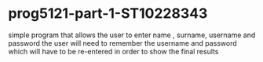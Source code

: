 # prog5121-part-1-ST10228343


simple program that allows the user to enter name , surname, username and password 
the user will need to remember the username and password which will have to be re-entered in order to show the final results
